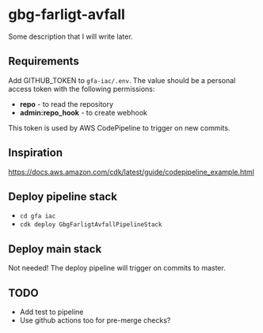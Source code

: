 # gbg-farligt-avfall
Some description that I will write later.

## Requirements
Add GITHUB_TOKEN to `gfa-iac/.env`. The value should be a personal access token with the following permissions:

- **repo** - to read the repository
- **admin:repo_hook** - to create webhook

This token is used by AWS CodePipeline to trigger on new commits.

## Inspiration
https://docs.aws.amazon.com/cdk/latest/guide/codepipeline_example.html

## Deploy pipeline stack
- `cd gfa iac`
- `cdk deploy GbgFarligtAvfallPipelineStack`

## Deploy main stack
Not needed! The deploy pipeline will trigger on commits to master.

## TODO
 - Add test to pipeline
 - Use github actions too for pre-merge checks?
